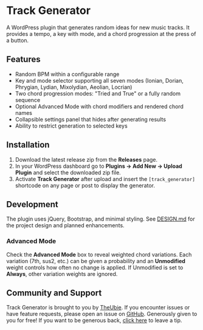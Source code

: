 # Track Generator

A WordPress plugin that generates random ideas for new music tracks. It provides a tempo, a key with mode, and a chord progression at the press of a button.

## Features

- Random BPM within a configurable range
- Key and mode selector supporting all seven modes (Ionian, Dorian, Phrygian, Lydian, Mixolydian, Aeolian, Locrian)
- Two chord progression modes: "Tried and True" or a fully random sequence
- Optional Advanced Mode with chord modifiers and rendered chord names
- Collapsible settings panel that hides after generating results
- Ability to restrict generation to selected keys

## Installation

1. Download the latest release zip from the **Releases** page.
2. In your WordPress dashboard go to **Plugins → Add New → Upload Plugin** and select the downloaded zip file.
3. Activate **Track Generator** after upload and insert the `[track_generator]` shortcode on any page or post to display the generator.

## Development

The plugin uses jQuery, Bootstrap, and minimal styling. See [DESIGN.md](DESIGN.md) for the project design and planned enhancements.

### Advanced Mode

Check the **Advanced Mode** box to reveal weighted chord variations. Each variation (7th, sus2, etc.) can be given a probability and an **Unmodified** weight controls how often no change is applied. If Unmodified is set to **Always**, other variation weights are ignored.

## Community and Support

Track Generator is brought to you by [TheUbie](https://www.youtube.com/@theubie).
If you encounter issues or have feature requests, please open an issue on
[GitHub](https://github.com/theubie/trackgenerator/issues).
Generously given to you for free! If you want to be generous back,
[click here](https://streamelements.com/theubie-fc49c/tip) to leave a tip.
